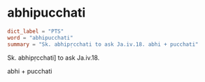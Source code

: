 # abhipucchati

``` toml
dict_label = "PTS"
word = "abhipucchati"
summary = "Sk. abhipṛcchati to ask Ja.iv.18. abhi + pucchati"
```

Sk. abhipṛcchati] to ask Ja.iv.18.

abhi \+ pucchati

